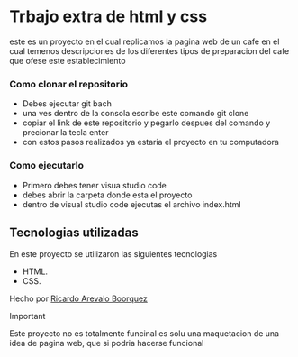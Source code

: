 # Trbajo extra de html y css
este es un proyecto en el cual replicamos la pagina web de un cafe en el cual temenos descripciones de los diferentes tipos de preparacion del cafe que ofese este establecimiento 
### Como clonar el repositorio 
* Debes ejecutar git bach
* una ves dentro de la consola escribe este comando git clone 
* copiar el link de este repositorio y pegarlo despues del comando y precionar la tecla enter
* con estos pasos realizados ya estaria el proyecto en tu computadora

### Como ejecutarlo 
* Primero debes tener visua studio code
* debes abrir la carpeta donde esta el proyecto
* dentro de visual studio code ejecutas el archivo index.html

## Tecnologias utilizadas 
En este proyecto se utilizaron las siguientes tecnologias
- HTML.
- CSS.


Hecho por [Ricardo Arevalo Boorquez](https://github.com/RicardoArevaloB)


>[!IMPORTANT]
>Este proyecto no es totalmente funcinal es solu una maquetacion de una idea de pagina web, que si podria hacerse funcional

